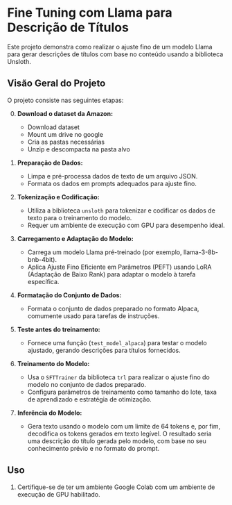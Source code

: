 # Fine Tuning com Llama para Descrição de Títulos

Este projeto demonstra como realizar o ajuste fino de um modelo Llama para gerar descrições de títulos com base no conteúdo usando a biblioteca Unsloth.

## Visão Geral do Projeto

O projeto consiste nas seguintes etapas:

0. **Download o dataset da Amazon:**
   - Download dataset
   - Mount um drive no google
   - Cria as pastas necessárias
   - Unzip e descompacta na pasta alvo

1. **Preparação de Dados:**
   - Limpa e pré-processa dados de texto de um arquivo JSON.
   - Formata os dados em prompts adequados para ajuste fino.

2. **Tokenização e Codificação:**
   - Utiliza a biblioteca `unsloth` para tokenizar e codificar os dados de texto para o treinamento do modelo.
   - Requer um ambiente de execução com GPU para desempenho ideal.

3. **Carregamento e Adaptação do Modelo:**
   - Carrega um modelo Llama pré-treinado (por exemplo, llama-3-8b-bnb-4bit).
   - Aplica Ajuste Fino Eficiente em Parâmetros (PEFT) usando LoRA (Adaptação de Baixo Rank) para adaptar o modelo à tarefa específica.

4. **Formatação do Conjunto de Dados:**
   - Formata o conjunto de dados preparado no formato Alpaca, comumente usado para tarefas de instruções.
   
5. **Teste antes do treinamento:**
   - Fornece uma função (`test_model_alpaca`) para testar o modelo ajustado, gerando descrições para títulos fornecidos.
	
6. **Treinamento do Modelo:**
   - Usa o `SFTTrainer` da biblioteca `trl` para realizar o ajuste fino do modelo no conjunto de dados preparado.
   - Configura parâmetros de treinamento como tamanho do lote, taxa de aprendizado e estratégia de otimização.

7. **Inferência do Modelo:**
   - Gera texto usando o modelo com um limite de 64 tokens e, por fim, decodifica os tokens gerados em texto legível. O resultado seria uma descrição do título gerada pelo modelo, com base no seu conhecimento prévio e no formato do prompt.

## Uso

1. Certifique-se de ter um ambiente Google Colab com um ambiente de execução de GPU habilitado.
